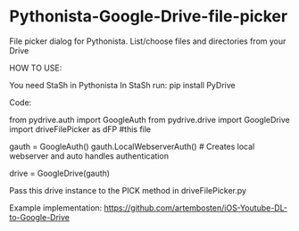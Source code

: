 # Pythonista-Google-Drive-file-picker
File picker dialog for Pythonista.  List/choose files and directories from your Drive

HOW TO USE:

You need StaSh in Pythonista
In StaSh run:
pip install PyDrive 

Code:

from pydrive.auth import GoogleAuth
from pydrive.drive import GoogleDrive
import driveFilePicker as dFP #this file

gauth = GoogleAuth()
gauth.LocalWebserverAuth() # Creates local webserver and auto handles authentication

drive = GoogleDrive(gauth)

Pass this drive instance to the PICK method in driveFilePicker.py

Example implementation: https://github.com/artembosten/iOS-Youtube-DL-to-Google-Drive
